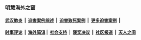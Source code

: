 
### 明慧海外之窗

####  [武汉肺炎](indexes/365.md?t=02060300) &nbsp;|&nbsp;  [迫害案例综述](indexes/328.md?t=02060300) &nbsp;|&nbsp; [迫害致死案例](indexes/277.md?t=02060300)  &nbsp;|&nbsp; [更多迫害案例](indexes/81.md?t=02060300)  &nbsp;|&nbsp; 
####  [时事评论](indexes/251.md?t=02060300) &nbsp;|&nbsp; [海外简讯](indexes/245.md?t=02060300)&nbsp;|&nbsp;  [社会支持](indexes/140.md?t=02060300) &nbsp;|&nbsp; [褒奖决议](indexes/282.md?t=02060300) &nbsp;|&nbsp; [社区报道](indexes/91.md?t=02060300)  &nbsp;|&nbsp; [天人之间](indexes/78.md?t=02060300) 

